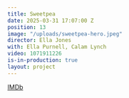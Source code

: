 ```yaml
---
title: Sweetpea
date: 2025-03-31 17:07:00 Z
position: 13
image: "/uploads/sweetpea-hero.jpeg"
director: Ella Jones
with: Ella Purnell, Calam Lynch
video: 1071911226
is-in-production: true
layout: project
---
```


[IMDb](https://www.imdb.com/title/tt11218290/)